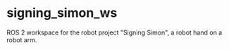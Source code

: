 # signing_simon_ws
ROS 2 workspace for the robot project "Signing Simon", a robot hand on a robot arm. 
